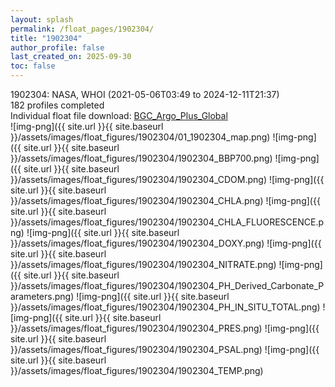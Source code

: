 ```yaml
---
layout: splash
permalink: /float_pages/1902304/
title: "1902304"
author_profile: false
last_created_on: 2025-09-30
toc: false
---
```

 
1902304: NASA, WHOI (2021-05-06T03:49 to 2024-12-11T21:37)\
182 profiles completed\
Individual float file download: [BGC_Argo_Plus_Global](https://ftp.soest.hawaii.edu/bgc_argo_plus/Individual_Floats/outliers_removed/1902304_Sprof_processed.nc)\
![img-png]({{ site.url }}{{ site.baseurl }}/assets/images/float_figures/1902304/01_1902304_map.png)
![img-png]({{ site.url }}{{ site.baseurl }}/assets/images/float_figures/1902304/1902304_BBP700.png)
![img-png]({{ site.url }}{{ site.baseurl }}/assets/images/float_figures/1902304/1902304_CDOM.png)
![img-png]({{ site.url }}{{ site.baseurl }}/assets/images/float_figures/1902304/1902304_CHLA.png)
![img-png]({{ site.url }}{{ site.baseurl }}/assets/images/float_figures/1902304/1902304_CHLA_FLUORESCENCE.png)
![img-png]({{ site.url }}{{ site.baseurl }}/assets/images/float_figures/1902304/1902304_DOXY.png)
![img-png]({{ site.url }}{{ site.baseurl }}/assets/images/float_figures/1902304/1902304_NITRATE.png)
![img-png]({{ site.url }}{{ site.baseurl }}/assets/images/float_figures/1902304/1902304_PH_Derived_Carbonate_Parameters.png)
![img-png]({{ site.url }}{{ site.baseurl }}/assets/images/float_figures/1902304/1902304_PH_IN_SITU_TOTAL.png)
![img-png]({{ site.url }}{{ site.baseurl }}/assets/images/float_figures/1902304/1902304_PRES.png)
![img-png]({{ site.url }}{{ site.baseurl }}/assets/images/float_figures/1902304/1902304_PSAL.png)
![img-png]({{ site.url }}{{ site.baseurl }}/assets/images/float_figures/1902304/1902304_TEMP.png)
